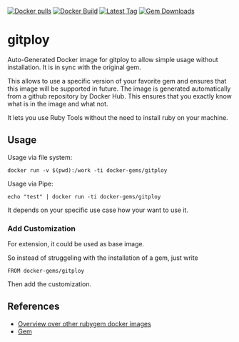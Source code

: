 [![Docker pulls](https://img.shields.io/docker/pulls/rubygem/gitploy.svg)](https://hub.docker.com/r/rubygem/gitploy/)
[![Docker Build](https://img.shields.io/docker/automated/rubygem/gitploy.svg)](https://hub.docker.com/r/rubygem/gitploy/)
[![Latest Tag](https://img.shields.io/github/tag/docker-rubygem/gitploy.svg)](https://hub.docker.com/r/rubygem/gitploy/)
[![Gem Downloads](https://img.shields.io/gem/dt/gitploy.svg)](https://rubygems.org/gems/gitploy/)
# gitploy

Auto-Generated Docker image for gitploy to allow simple usage without installation.
It is in sync with the original gem.

This allows to use a specific version of your favorite gem and ensures that this image will be supported in future.
The image is generated automatically from a github repository by Docker Hub.
This ensures that you exactly know what is in the image and what not.

It lets you use Ruby Tools without the need to install ruby on your machine.

## Usage

Usage via file system:

`docker run -v $(pwd):/work -ti docker-gems/gitploy`

Usage via Pipe:

`echo "test" | docker run -ti docker-gems/gitploy`

It depends on your specific use case how your want to use it.

### Add Customization

For extension, it could be used as base image.

So instead of struggeling with the installation of a gem, just write

`FROM docker-gems/gitploy`

Then add the customization.

## References

 - [Overview over other rubygem docker images](https://github.com/thinkbot/docker-rubygem)
 - [Gem](https://rubygems.org/gems/gitploy/)
